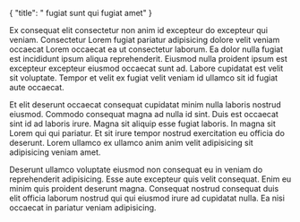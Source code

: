 {
  "title": " fugiat sunt qui fugiat amet"
}

Ex consequat elit consectetur non anim id excepteur do excepteur qui veniam. Consectetur Lorem fugiat pariatur adipisicing dolore velit veniam occaecat Lorem occaecat ea ut consectetur laborum. Ea dolor nulla fugiat est incididunt ipsum aliqua reprehenderit. Eiusmod nulla proident ipsum est excepteur excepteur eiusmod occaecat sunt ad. Labore cupidatat est velit sit voluptate. Tempor et velit ex fugiat velit veniam id ullamco sit id fugiat aute occaecat.

Et elit deserunt occaecat consequat cupidatat minim nulla laboris nostrud eiusmod. Commodo consequat magna ad nulla id sint. Duis est occaecat sint id ad laboris irure. Magna sit aliquip esse fugiat laboris. In magna sit Lorem qui qui pariatur. Et sit irure tempor nostrud exercitation eu officia do deserunt. Lorem ullamco ex ullamco anim anim velit adipisicing sit adipisicing veniam amet.

Deserunt ullamco voluptate eiusmod non consequat eu in veniam do reprehenderit adipisicing. Esse aute excepteur quis velit consequat. Enim eu minim quis proident deserunt magna. Consequat nostrud consequat duis elit officia laborum nostrud qui qui eiusmod irure ad cupidatat nulla. Ea nisi occaecat in pariatur veniam adipisicing.